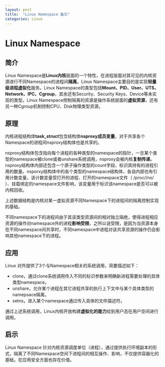 ```yaml
---
layout: post
title:  "Linux Namespace 备忘"
categories: Linux
---
```

# Linux Namespace

## 简介

Linux Namespace是**Linux内核**层面的一个特性，在进程层面对其可见的内核资源进行不同Namespace的进程间**隔离**。Linux Namespace主要目的是实现**轻量级进程虚拟化**服务。Linux Namespace的类型包括**Mount、PID、User、UTS、Network、IPC、Cgroup**，其余还有Security、Security Keys、Device等未实现的类型。Linux Namespace控制隔离的资源是操作系统层面的**虚拟资源**，还有另一种Cgroup机制控制CPU、Disk物理类型资源。

## 原理

内核进程结构体**task_struct**包含结构体**nsproxy成员变量**，对于共享各个Namespace的进程间nsproxy结构体也是共享的。

nsproxy结构体包含指向每个进程的各种类型的namespace的指针，一旦某个类型的namespace被clone或者unshare系统调用，nsproxy会被内核**复制传递**。nsproxy结构体内部还包含一个原子操作类型的count字段，标识其持有的进程引用的数量。nsporxy结构体中的各个类型的namespace结构体，各自内部也有引用计数变量，该计数变量受打开的进程、打开的namespace文件（ /proc/<pid>/ns/<ns-kind> ）、挂载绑定的namespace文件影响，该变量用于标识该namespace是否可以被内核回收。

上述数据结构是内核对某一虚拟资源不同Namespace下的进程间的隔离控制实现的基础。

不同namespace下的进程间由于其该类型资源间的相对独立隔绝，使得进程相应资源的操作对namespace外的进程**影响受限**，之所以说受限，是因为当资源本身在不同namespace间共享时，不同namespace中进程对该共享资源的操作仍会影响其他namespace下的进程。

## 应用

Linux 对外提供了3个与Namespace相关的系统调用，简要描述如下：

- clone，通过clone系统调用传入不同的标识参数来明确新进程需要处理的具体类型namespace。
- unshare，允许某个进程在其它进程共享的执行上下文中与某个具体类型的namepsace隔离。
- setns，进入某个namespace通过传入具体的文件描述符。

通过上述系统调用，Linux内核开放构建**虚拟化的能力**给到用户态在用户空间进行调用。

## 启示

Linux Namespace 针对内核资源调度单位（进程），通过提供执行环境副本的形式，隔离了不同Namespace空间下进程间的相互操作、影响，不仅提供容器化的基础，在应用安全方面也存在价值。

